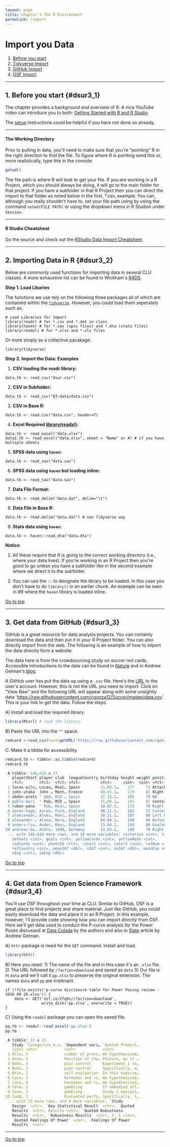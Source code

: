 ```yaml
---
layout: page
title: Chapter 3 The R Environment
permalink: /import
---
```


# Import you Data

1. [Before you start](#dsur3_1)
2. [Tidyverse Import](#dsur3_2)
3. [GitHub Import](#dsur3_3)
4. [OSF Import](#dsur3_4)


*****

## 1. Before you start {#dsur3_1}

The chapter provides a background and overview of R.  A nice YouTube video can introduce you to both: [Getting Started with R and R Studio](https://www.youtube.com/watch?v=lVKMsaWju8w)

The [setup](https://clu-mscp.github.io/bedics/setup) instructions could be helpful if you have not done so already.

*****

#### The Working Directory
Prior to pulling in data, you'll need to make sure that you're "pointing" R in the right direction to find the file.  To figure where R is pointing send this or, more realistically, type this in the console:

```r
getwd()
```

The file path is where R will look to get your file.   If you are working in a R Project, which you should always be doing, it will go to the main folder for that project.  If you have a subfolder in that R Project then you can direct the import to that folder as noted below in the first, *.csv, example.  You can, although you really shouldn't have to, set your file path using by using the command `setwd(FILE PATH)` or using the dropdown menu in R Studion under `Session`.

******

#### R Studio Cheatsheat

Go the source and check out the [RStudio Data Import Cheatsheet](https://rawgit.com/rstudio/cheatsheets/master/data-import.pdf). 

*****

## 2. Importing Data in R {#dsur3_2}

Below are commonly used functions for importing data in several CLU classes. A more exhaustive list can be found in Wickham's [R4DS](http://r4ds.had.co.nz/data-import.html). 

**Step 1. Load Libaries**

The functions we use rely on the following three packages all of which are contained within the [`tidyverse`](https://www.tidyverse.org/packages/).  However, you could load them seperately such as:
```{r}
# Load Libraries for Import
library(readr) # for *.csv and *.dat in class
library(haven) # for *.sav (spss files) and *.dta (stata files)
library(readxl) # for *.xlsx and *.xls files
```

Or more simply as a collective pacakage:
```{r}
library(tidyverse)
```

**Step 2. Import the Data: Examples**

1. **CSV loading the readr library:**
```{r}
data.tb <- read_csv("dsur.csv")
```
2. **CSV in Subfolder:**
```{r}
data.tb <- read_csv("03-data/data.csv")
```

3. **CSV in Base R:**
```{r}
data.tb <- read.csv("data.csv", header=T) 
```

4. **Excel Required [library(readxl)](https://readxl.tidyverse.org/):**
```{r}
data.tb <- read_excel("data.xlsx")
data1.tb <- read_excel("data.xlsx", sheet = "Name" or #) # if you have multiple sheets
```
5. **SPSS data using `haven`:**
```{r}
data.tb <- read_sav("data.sav") 
```

6. **SPSS data using `haven` but loading inline:**
```{r}
data.tb <- read_sav("data.sav") 
```
7. **Data File Format:**
```{r}
data.tb <- read_delim("data.dat", delim="\t")
```

8. **Data File in Base R:**
```{r}
data.tb <- read.delim("data.dat") # non Tidyverse way
```

9. **Stata data using `haven`:**
```{r}
data.tb <- haven::read_dta("data.dta") 
```

**Notice**:

1. All these require that R is going to the correct working directory (i.e., where your data lives).  If you're working in an R Project then you're good to go unless you have a subfolder like in the second example where we direct it to the subfolder.

2. You can use the `::` to designate the library to be loaded.  In this case you don't have to do `library()` in an earlier chunk. An example can be seen in #9 where the `haven` library is loaded inline.

<a href="#">Go to top</a>

*****

## 3.  Get data from GitHub {#dsur3_3}

GitHub is a great resource for data analysis projects.  You can certainly download the data and then put it in your R Project folder.   You can also directly import from the web.  The following is an example of how to import the data directly form a website.  

The data here is from the crowdsourcing study on soccer red cards.  Accessible introductions to the data can be found in [Nature](https://www.nature.com/news/crowdsourced-research-many-hands-make-tight-work-1.18508) and in Andrew Gelman's [blog](http://andrewgelman.com/2015/01/27/crowdsourcing-data-analysis-soccer-referees-give-red-cards-dark-skin-toned-players/).

A GitHub user has put the data up using a `.csv` file.  Here's the [URL](https://github.com/cgonza12/Soccer/blob/master/data.csv) to the user's account.  However, this is not the URL you need to import.  Click on "View Raw" and the following URL will appear along with some unsightly data 'https://raw.githubusercontent.com/cgonza12/Soccer/master/data.csv'.  This is your link to get the data. Follow the steps


A) Install and load the required library.
```r
library(RCurl) # load the library.
```

B) Paste the URL into the `""` space.
```r
redcard <-read.csv(text=getURL("https://raw.githubusercontent.com/cgonza12/Soccer/master/data.csv"))  
```

C. Make it a tibble for accessibility
```r
redcard.tb <- tibble::as.tibble(redcard)
redcard.tb

 A tibble: 146,028 x 27
   playerShort player club  leagueCountry birthday height weight position games
   <fct>       <fct>  <fct> <fct>         <fct>     <int>  <int> <fct>    <int>
 1 lucas-wilc… Lucas… Real… Spain         31.08.1…    177     72 Attacki…     1
 2 john-utaka  John … Mont… France        08.01.1…    179     82 Right W…     1
 3 abdon-prats " Abd… RCD … Spain         17.12.1…    181     79 NA           1
 4 pablo-mari  " Pab… RCD … Spain         31.08.1…    191     87 Center …     1
 5 ruben-pena  " Rub… Real… Spain         18.07.1…    172     70 Right M…     1
 6 aaron-hugh… Aaron… Fulh… England       08.11.1…    182     71 Center …     1
 7 aleksandar… Aleks… Manc… England       10.11.1…    187     80 Left Fu…     1
 8 alexander-… Alexa… Norw… England       04.04.1…    180     68 Defensi…     1
 9 anders-lin… Ander… Manc… England       13.04.1…    193     80 Goalkee…     1
10 andreas-be… Andre… 1899… Germany       13.03.1…    180     70 Right F…     1
 ... with 146,018 more rows, and 18 more variables: victories <int>, ties <int>,
   defeats <int>, goals <int>, yellowCards <int>, yellowReds <int>,
   redCards <int>, photoID <fct>, rater1 <int>, rater2 <int>, refNum <int>,
   refCountry <int>, meanIAT <dbl>, nIAT <int>, seIAT <dbl>, meanExp <dbl>,
   nExp <int>, seExp <dbl>
```

<a href="#">Go to top</a>

*****

## 4. Get data from Open Science Framework {#dsur3_4}

You'll use OSF throughout your time at CLU.   Similar to GitHub, OSF is a great place to find projects and share material.  Just like GitHub, you could easily download the data and place it in an R Project.  In this example, however, I'll provide code showing how you can import *directly* from OSF. Here we'll get data used to conduct the P-curve analysis for the Power Poses discussed at [Data Colada](http://datacolada.org/37) by the authors and also in [Slate](http://www.slate.com/articles/health_and_science/science/2016/01/amy_cuddy_s_power_pose_research_is_the_latest_example_of_scientific_overreach.html) article by Andrew Gelman.


A) `httr` package is need for the `GET` command. Install and load.
```r
library(httr) 
```

B) Here you need: 1) The name of the file and in this case it's an `.xlsx` file. 2) The URL followed by `/?action=download` and saved as `data` 3) Our file is in `data` and we'll call it `pp.xlsx` to preserve the original extension.  The names `data` and `pp` are irrelevant.

```{r}
if (!file.exists('p-curve disclosure table for Power Posing review - 2016 09 26.xlsx')) {
    data <- GET('osf.io/2fq9c//?action=download',
                write_disk('pp.xlsx', overwrite = TRUE))
}
```

C) Using the `readxl` package you can open the saved file.

```r
pp.tb <- readxl::read_excel('pp.xlsx')
pp.tb

 A tibble: 33 x 13
   Study `Categorize d.v… `dependent vari… `Quoted Predict…
   <chr> <chr>            <chr>            <chr>           
 1 Alle… 3                number of pretz… We hypothesized…
 2 Arne… 3                Position of cha… Posture, as it …
 3 Bohn… 3                pain control     Experiment 1 te…
 4 Bohn… 3                pain control     Specifically, w…
 5 Brin… 2                self-evalaution  In this experim…
 6 Carn… 3                hormones and ri… We hypothesized…
 7 Carn… 3                hormones and ri… We hypothesized…
 8 Cesa… 3                gambling         If embodied eff…
 9 Cesa… 3                gambling         Study 2 manipul…
10 Cudd… 3                Evaluated perfo… Specifically, t…
 ... with 23 more rows, and 9 more variables: `Study
   Design` <chr>, `Key Statistical Result` <chr>, `Quoted
   Results` <chr>, Results <chr>, `Quoted Robustness
   Results` <chr>, `Robustness Results` <chr>, X__1 <chr>,
   `Quoted Feelings Of Power` <chr>, `Feelings Of Power
   Results` <chr>
```

*****

<a href="#">Go to top</a>
